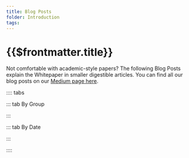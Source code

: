```yaml
---
title: Blog Posts
folder: Introduction
tags:
---
```


# {{$frontmatter.title}}

Not comfortable with academic-style papers? The following Blog Posts explain the
Whitepaper in smaller digestible articles. You can find all our blog posts on
our [Medium page here](https://medium.com/api3).

:::: tabs

::: tab By Group

<blog-posts :tab="'byGroup'"/>

:::

::: tab By Date

<blog-posts :tab="'byDate'"/>

:::

::::
